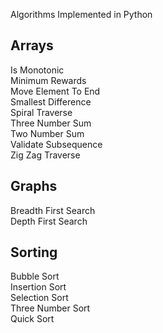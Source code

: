 Algorithms Implemented in Python  

## Arrays  
Is Monotonic  
Minimum Rewards  
Move Element To End  
Smallest Difference  
Spiral Traverse  
Three Number Sum  
Two Number Sum  
Validate Subsequence  
Zig Zag Traverse    

## Graphs  
Breadth First Search  
Depth First Search  

## Sorting  
Bubble Sort  
Insertion Sort  
Selection Sort  
Three Number Sort  
Quick Sort  
